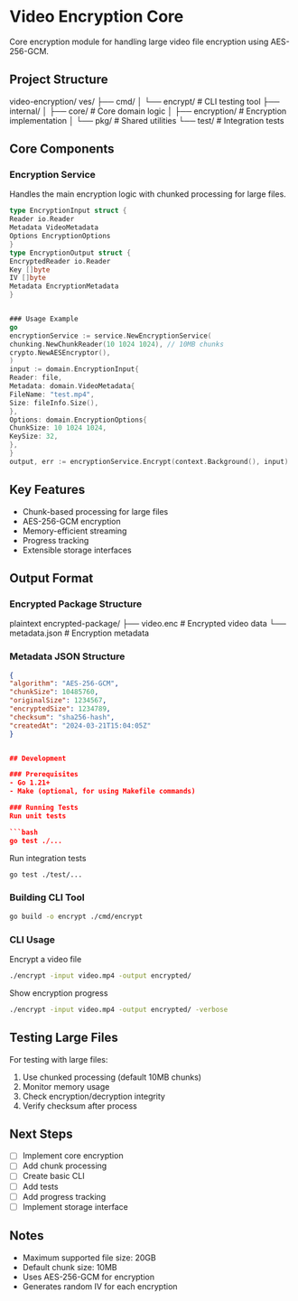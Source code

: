 # Video Encryption Core

Core encryption module for handling large video file encryption using AES-256-GCM.

## Project Structure

video-encryption/
ves/
├── cmd/
│ └── encrypt/ # CLI testing tool
├── internal/
│ ├── core/ # Core domain logic
│ ├── encryption/ # Encryption implementation
│ └── pkg/ # Shared utilities
└── test/ # Integration tests


## Core Components

### Encryption Service
Handles the main encryption logic with chunked processing for large files.

```go
type EncryptionInput struct {
Reader io.Reader
Metadata VideoMetadata
Options EncryptionOptions
}
type EncryptionOutput struct {
EncryptedReader io.Reader
Key []byte
IV []byte
Metadata EncryptionMetadata
}


### Usage Example
go
encryptionService := service.NewEncryptionService(
chunking.NewChunkReader(10 1024 1024), // 10MB chunks
crypto.NewAESEncryptor(),
)
input := domain.EncryptionInput{
Reader: file,
Metadata: domain.VideoMetadata{
FileName: "test.mp4",
Size: fileInfo.Size(),
},
Options: domain.EncryptionOptions{
ChunkSize: 10 1024 1024,
KeySize: 32,
},
}
output, err := encryptionService.Encrypt(context.Background(), input)
```

## Key Features

- Chunk-based processing for large files
- AES-256-GCM encryption
- Memory-efficient streaming
- Progress tracking
- Extensible storage interfaces

## Output Format

### Encrypted Package Structure
plaintext
encrypted-package/
├── video.enc # Encrypted video data
└── metadata.json # Encryption metadata


### Metadata JSON Structure
```json
{
"algorithm": "AES-256-GCM",
"chunkSize": 10485760,
"originalSize": 1234567,
"encryptedSize": 1234789,
"checksum": "sha256-hash",
"createdAt": "2024-03-21T15:04:05Z"
}


## Development

### Prerequisites
- Go 1.21+
- Make (optional, for using Makefile commands)

### Running Tests
Run unit tests

```bash
go test ./...
```
Run integration tests
```bash
go test ./test/...
```


### Building CLI Tool
```bash
go build -o encrypt ./cmd/encrypt
```

### CLI Usage
Encrypt a video file
```bash
./encrypt -input video.mp4 -output encrypted/
```
Show encryption progress
```bash
./encrypt -input video.mp4 -output encrypted/ -verbose
```


## Testing Large Files

For testing with large files:
1. Use chunked processing (default 10MB chunks)
2. Monitor memory usage
3. Check encryption/decryption integrity
4. Verify checksum after process

## Next Steps
- [ ] Implement core encryption
- [ ] Add chunk processing
- [ ] Create basic CLI
- [ ] Add tests
- [ ] Add progress tracking
- [ ] Implement storage interface

## Notes
- Maximum supported file size: 20GB
- Default chunk size: 10MB
- Uses AES-256-GCM for encryption
- Generates random IV for each encryption